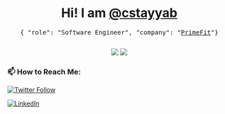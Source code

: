 <h1 align="center">Hi! I am <a target="_blank" href="https://cstayyab.com">@cstayyab</a></h1>
<p align="center"><samp>{ "role": "Software Engineer", "company": "<a target="_blank" href="https://primefit.ae/lifestyle-coaching-app/">PrimeFit</a>"}</samp></p>

<!--
**cstayyab/cstayyab** is a ✨ _special_ ✨ repository because its `README.md` (this file) appears on your GitHub profile.

Here are some ideas to get you started:

- 🔭 I’m currently working on ...
- 🌱 I’m currently learning ...
- 👯 I’m looking to collaborate on ...
- 🤔 I’m looking for help with ...
- 💬 Ask me about ...
- 📫 How to reach me: ...
- 😄 Pronouns: ...
- ⚡ Fun fact: ...
-->

<img src="https://ga-beacon.appspot.com/UA-144002431-2/cstayyab/readme.md?useReferer&pixel" width="0" height="0" />
<p align="center">
  <img src="https://github-readme-stats.vercel.app/api?username=cstayyab&show_icons=true&theme=transparent&count_private=true&include_all_commits=true&hide_title=true&hide_border=true" />
  <img src="https://github-readme-stats.vercel.app/api/top-langs/?username=cstayyab&theme=transparent&langs_count=3&hide_title=true&hide_border=true" />
</p>

### 📫 How to Reach Me:

[![Twitter Follow](https://img.shields.io/twitter/follow/cstayyab?style=social)](https://twitter.com/cstayyab)

[![LinkedIn](https://img.shields.io/badge/-LinkedIn-blue?style=for-the-badge&logo=linkedin&logoColor=white)](https://linkedin.com/in/cstayyab)


<!--
### Active Projects
[![unofficial WhatsApp Client for Linux (WALC)](https://github-readme-stats.vercel.app/api/pin/?username=WAClient&repo=WALC)](https://github.com/cstayyab/WALC)
[![load.CSS (Loading Animations using CSS3 ) ](https://github-readme-stats.vercel.app/api/pin/?username=cstayyab&repo=load.css)](https://github.com/cstayyab/load.css)
[![Node.JS Wrapper for CleanURI URL Shortner API](https://github-readme-stats.vercel.app/api/pin/?username=cstayyab&repo=node-cleanuri)](https://github.com/cstayyab/node-cleanuri)


## Support Me

[<img alt="Buy me a coffee" src="https://user-images.githubusercontent.com/29598866/127929099-a5657e9c-dec8-431c-a850-a5f5e4dc3b58.png" width="200px">](https://buymeacoffee.com/cstayyab)

[<img alt="Become a patron" src="https://user-images.githubusercontent.com/29598866/117558212-bef04d80-b094-11eb-98b1-48e2d6cb7bfb.png"  width="200px" />](https://www.patreon.com/cstayyab)

-->
